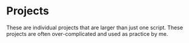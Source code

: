 # Projects

These are individual projects that are larger than just one script. These projects are often over-complicated and used as practice by me.